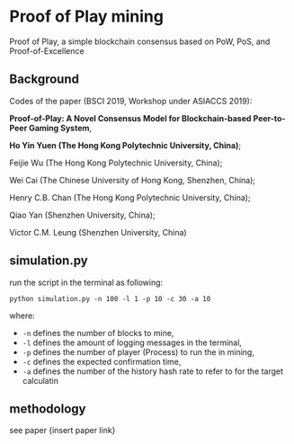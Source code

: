 # Proof of Play mining
Proof of Play, a simple blockchain consensus based on PoW, PoS, and Proof-of-Excellence


## Background
Codes of the paper (BSCI 2019, Workshop under ASIACCS 2019):

**Proof-of-Play: A Novel Consensus Model for Blockchain-based Peer-to-Peer Gaming System**, 

**Ho Yin Yuen (The Hong Kong Polytechnic University, China)**; 

Feijie Wu (The Hong Kong Polytechnic University, China); 

Wei Cai (The Chinese University of Hong Kong, Shenzhen, China); 

Henry C.B. Chan (The Hong Kong Polytechnic University, China); 

Qiao Yan (Shenzhen University, China); 

Victor C.M. Leung (Shenzhen University, China)

## simulation.py

run the script in the terminal as following:

```
python simulation.py -n 100 -l 1 -p 10 -c 30 -a 10
```

where:
* ```-n``` defines the number of blocks to mine,
* ```-l``` defines the amount of logging messages in the terminal,
* ```-p``` defines the number of player (Process) to run the in mining,
* ```-c``` defines the expected confirmation time,
* ```-a``` defines the number of the history hash rate to refer to for the target calculatin

## methodology

see paper {insert paper link}
